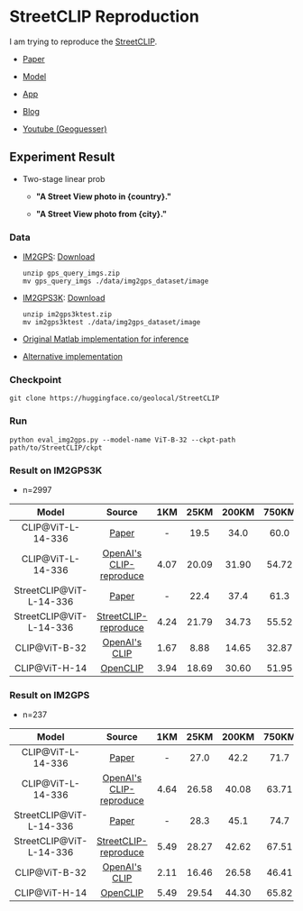 # StreetCLIP Reproduction

I am trying to reproduce the [StreetCLIP](https://arxiv.org/pdf/2302.00275.pdf).

- [Paper](https://arxiv.org/pdf/2302.00275.pdf)

- [Model](https://huggingface.co/geolocal/StreetCLIP)

- [App](https://huggingface.co/spaces/NemesisAlm/GeolocationCountryClassification)

- [Blog](https://osintteam.blog/geolocation-and-ai-with-streetclip-introduction-country-classification-and-building-a-web-e13bd0e6d857)

- [Youtube (Geoguesser)](https://www.youtube.com/watch?v=ts5lPDV--cU)

## Experiment Result

* Two-stage linear prob

  *  **"A Street View photo in {country}."**

  *  **"A Street View photo from {city}."**

### Data 

* [IM2GPS](http://graphics.cs.cmu.edu/projects/im2gps/): [Download](http://graphics.cs.cmu.edu/projects/im2gps/gps_query_imgs.zip)
  ```
  unzip gps_query_imgs.zip
  mv gps_query_imgs ./data/img2gps_dataset/image
  ``` 
* [IM2GPS3K](https://github.com/lugiavn/revisiting-im2gps/): [Download](http://www.mediafire.com/file/7ht7sn78q27o9we/im2gps3ktest.zip)
  ```
  unzip im2gps3ktest.zip
  mv im2gps3ktest ./data/img2gps_dataset/image
  ``` 
* [Original Matlab implementation for inference](https://github.com/lugiavn/revisiting-im2gps/blob/master/main_im2gps_test.m)

* [Alternative implementation](https://github.com/TIBHannover/GeoEstimation/blob/master/classification/utils_global.py)

### Checkpoint
```
git clone https://huggingface.co/geolocal/StreetCLIP
```

### Run
```
python eval_img2gps.py --model-name ViT-B-32 --ckpt-path path/to/StreetCLIP/ckpt
```

### Result on IM2GPS3K
* n=2997

|Model|Source|1KM|25KM|200KM|750KM|2,500KM|
|:---:|:---:|:---:|:---:|:---:|:---:|:---:|
|CLIP@ViT-L-14-336|[Paper](https://arxiv.org/pdf/2302.00275.pdf)|-|19.5 | 34.0|60.0 |78.1|
|CLIP@ViT-L-14-336|[OpenAI's CLIP-reproduce](https://github.com/openai/CLIP)|4.07|20.09|31.90|54.72|72.07|
|StreetCLIP@ViT-L-14-336|[Paper](https://arxiv.org/pdf/2302.00275.pdf)|-|22.4 |37.4|61.3 |80.4|
|StreetCLIP@ViT-L-14-336|[StreetCLIP-reproduce](https://huggingface.co/geolocal/StreetCLIP/tree/main)|4.24|21.79|34.73|55.52|74.84|
|CLIP@ViT-B-32|[OpenAI's CLIP](https://github.com/openai/CLIP)|1.67|8.88|14.65|32.87|53.72|
|CLIP@ViT-H-14|[OpenCLIP](https://github.com/mlfoundations/open_clip)|3.94|18.69|30.60|51.95|71.10|

### Result on IM2GPS
* n=237

|Model|Source|1KM|25KM|200KM|750KM|2,500KM|
|:---:|:---:|:---:|:---:|:---:|:---:|:---:|
|CLIP@ViT-L-14-336|[Paper](https://arxiv.org/pdf/2302.00275.pdf)|-|27.0 | 42.2|71.7| 86.9|
|CLIP@ViT-L-14-336|[OpenAI's CLIP-reproduce](https://github.com/openai/CLIP)|4.64|26.58|40.08|63.71|80.17|
|StreetCLIP@ViT-L-14-336|[Paper](https://arxiv.org/pdf/2302.00275.pdf)|-|28.3 | 45.1|74.7 |88.2|
|StreetCLIP@ViT-L-14-336|[StreetCLIP-reproduce](https://huggingface.co/geolocal/StreetCLIP/tree/main)|5.49|28.27|42.62|67.51|80.17|
|CLIP@ViT-B-32|[OpenAI's CLIP](https://github.com/openai/CLIP)|2.11|16.46|26.58|46.41|66.24|
|CLIP@ViT-H-14|[OpenCLIP](https://github.com/mlfoundations/open_clip)|5.49|29.54|44.30|65.82|79.75|





